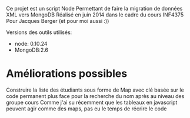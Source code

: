 Ce projet est un script Node Permettant de faire la migration de données XML
 vers MongoDB
Réalisé en juin 2014 dans le cadre du cours INF4375
Pour Jacques Berger (et pour moi aussi :))

Versions des outils utilisés:
* node: 0.10.24
* MongoDB:2.6

Améliorations possibles
========================
Construire la liste des étudiants sous forme de Map avec clé 
basée sur le code permanent
plus face pour la recherche du nom après au niveau des groupe cours
Comme j'ai su récemment que les tableaux en javascript peuvent 
agir comme des maps, pas eu le temps de récrire le code



